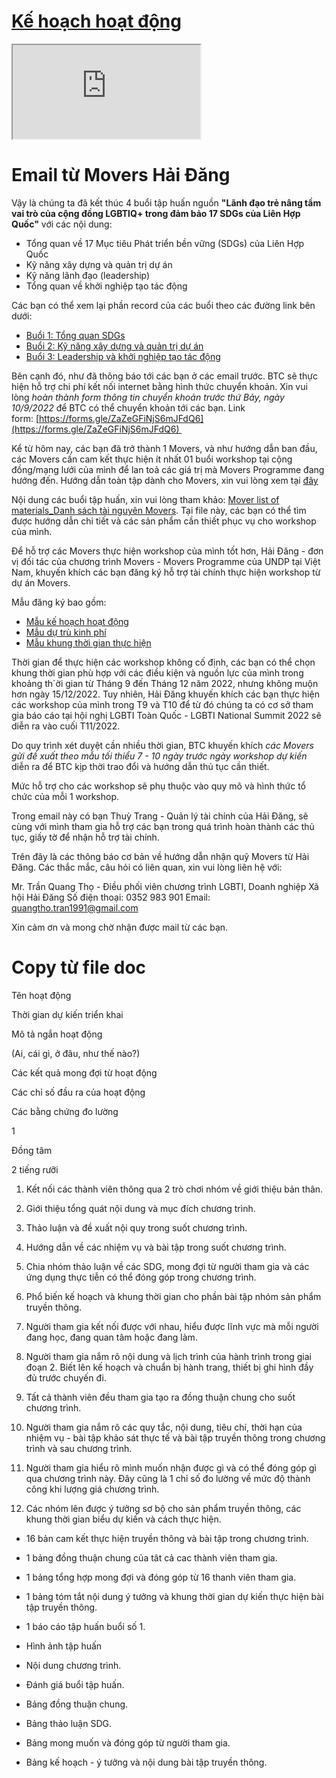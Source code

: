 
# [Kế hoạch hoạt động](https://docs.google.com/document/d/1s5xYbTvGihzJMc_HJdNJm0ANHP09Ng0C/edit?fbclid=IwAR2ew4qSEyWxQdOm2nFR_pthL51el_Fm3LIjws6kD5_sFQPHhSTt7xMxISE)

<iframe src="https://docs.google.com/document/d/e/2PACX-1vTdbAplcuduZMwsVCxBMCb_fV3e96S0vtW6z1DiyTcUu4dflmOtjn5ETFCGlijKkw/pub?embedded=true"></iframe>

# Email từ Movers Hải Đăng
Vậy là chúng ta đã kết thúc 4 buổi tập huấn nguồn **"Lãnh đạo trẻ nâng tầm vai trò của cộng đồng LGBTIQ+ trong đảm bảo 17 SDGs của Liên Hợp Quốc"** với các nội dung:

- Tổng quan về 17 Mục tiêu Phát triển bền vững (SDGs) của Liên Hợp Quốc
- Kỹ năng xây dựng và quản trị dự án
- Kỹ năng lãnh đạo (leadership)
- Tổng quan về khởi nghiệp tạo tác động

Các bạn có thể xem lại phần record của các buổi theo các đường link bên dưới:
- [Buổi 1: Tổng quan SDGs](https://drive.google.com/file/d/1CIqxLidDxqHXKPnfbPNn4NY4uBiskWsC/view?usp=sharing)
- [Buổi 2: Kỹ năng xây dựng và quản trị dự án](https://drive.google.com/file/d/1yWXMZiEuF2PBli1PjOoRx9Ywt1E6S-lx/view?usp=sharing)
- [Buổi 3: Leadership và khởi nghiệp tạo tác động](https://drive.google.com/file/d/1iBhaN3DSArjFeIK9BpYZd9tQ2iZt13K8/view?usp=sharing)

Bên cạnh đó, như đã thông báo tới các bạn ở các email trước. BTC sẽ thực hiện hỗ trợ chi phí kết nối internet bằng hình thức chuyển khoản. Xin vui lòng _hoàn thành form thông tin chuyển khoản trước thứ Bảy, ngày 10/9/2022_ để BTC có thể chuyển khoản tới các bạn. Link form: [https://forms.gle/ZaZeGFiNjS6mJFdQ6](https://forms.gle/ZaZeGFiNjS6mJFdQ6)   

Kể từ hôm nay, các bạn đã trở thành 1 Movers, và như hướng dẫn ban đầu, các Movers cần cam kết thực hiện ít nhất 01 buổi workshop tại cộng đồng/mạng lưới của mình để lan toả các giá trị mà Movers Programme đang hướng đến. Hướng dẫn toàn tập dành cho Movers, xin vui lòng xem tại [đây](https://drive.google.com/drive/folders/1QrFPdwnOAJLbBGXp7Jtx7_OBJEIj3IwC?usp=sharing)

Nội dung các buổi tập huấn, xin vui lòng tham khảo: [Mover list of materials_Danh sách tài nguyên Movers](https://docs.google.com/spreadsheets/d/1-WX4yXaDBxagJXI6sDkOD2TYIbEYJFqaSaftFPksQq4/edit?usp=sharing). Tại file này, các bạn có thể tìm được hướng dẫn chi tiết và các sản phẩm cần thiết phục vụ cho workshop của mình. 

Để hỗ trợ các Movers thực hiện workshop của mình tốt hơn, Hải Đăng - đơn vị đối tác của chương trình Movers - Movers Programme của UNDP tại Việt Nam, khuyến khích các bạn đăng ký hỗ trợ tài chính thực hiện workshop từ dự án Movers.

Mẫu đăng ký bao gồm:

- [Mẫu kế hoạch hoạt động](https://docs.google.com/document/d/1ituwb3UUYJbS2qkvBELkV5K-FxAxhnsy/edit?usp=sharing&ouid=108113432899405372641&rtpof=true&sd=true)
- [Mẫu dự trù kinh phí](https://docs.google.com/spreadsheets/d/1O4Tv38uhZhawz94XE3fmrQybwTbdKKg0/edit?usp=sharing&ouid=108113432899405372641&rtpof=true&sd=true)
- [Mẫu khung thời gian thực hiện](https://docs.google.com/spreadsheets/d/1zkdVROlJAP-nF64WMGvaPdXMn80anDS1/edit?usp=sharing&ouid=108113432899405372641&rtpof=true&sd=true)

Thời gian để thực hiện các workshop không cố định, các bạn có thể chọn khung thời gian phù hợp với các điều kiện và nguồn lực của mình trong khoảng th`ời gian từ Tháng 9 đến Tháng 12 năm 2022, nhưng không muộn hơn ngày 15/12/2022. Tuy nhiên, Hải Đăng khuyến khích các bạn thực hiện các workshop của mình trong T9 và T10 để từ đó chúng ta có cơ sở tham gia báo cáo tại hội nghị LGBTI Toàn Quốc - LGBTI National Summit 2022 sẽ diễn ra vào cuối T11/2022.   

Do quy trình xét duyệt cần nhiều thời gian, BTC khuyến khích _các Movers gửi đề xuất theo mẫu tối thiểu 7 - 10 ngày trước ngày workshop dự kiến_ diễn ra để BTC kịp thời trao đổi và hướng dẫn thủ tục cần thiết.   

Mức hỗ trợ cho các workshop sẽ phụ thuộc vào quy mô và hình thức tổ chức của mỗi 1 workshop.  

Trong email này có bạn Thuỳ Trang - Quản lý tài chính của Hải Đăng, sẽ cùng với mình tham gia hỗ trợ các bạn trong quá trình hoàn thành các thủ tục, giấy tờ để nhận hỗ trợ tài chính.  

Trên đây là các thông báo cơ bản về hướng dẫn nhận quỹ Movers từ Hải Đăng. Các thắc mắc, câu hỏi có liên quan, xin vui lòng liên hệ với:

Mr. Trần Quang Thọ - Điều phối viên chương trình LGBTI, Doanh nghiệp Xã hội Hải Đăng
Số điện thoại: 0352 983 901
Email: [quangtho.tran1991@gmail.com](mailto:quangtho.tran1991@gmail.com)

Xin cảm ơn và mong chờ nhận được mail từ các bạn.

# Copy từ file doc

Tên hoạt động

Thời gian dự kiến triển khai

Mô tả ngắn hoạt động 

(Ai, cái gì, ở đâu, như thế nào?)

Các kết quả mong đợi từ hoạt động

Các chỉ số đầu ra của hoạt động

Các bằng chứng đo lường

1

  

Đồng tâm

2 tiếng rưỡi

1.  Kết nối các thành viên thông qua 2 trò chơi nhóm về giới thiệu bản thân. 
    

  

2.  Giới thiệu tổng quát nội dung và mục đích chương trình.
    

  
  
  

3.  Thảo luận và đề xuất nội quy trong suốt chương trình.
    

  
  

4.  Hướng dẫn về các nhiệm vụ và bài tập trong suốt chương trình.
    

  
  

5.  Chia nhóm thảo luận về các SDG, mong đợi từ người tham gia và các ứng dụng thực tiễn có thể đóng góp trong chương trình.
    

  

6.  Phổ biến kế hoạch và khung thời gian cho phần bài tập nhóm sản phẩm truyền thông.
    

  

1.  Người tham gia kết nối được với nhau, hiểu được lĩnh vực mà mỗi người đang học, đang quan tâm hoặc đang làm.
    

  

2.  Người tham gia nắm rõ nội dung và lịch trình của hành trình trong giai đoạn 2. Biết lên kế hoạch và chuẩn bị hành trang, thiết bị ghi hình đầy đủ trước chuyến đi.
    

  

3.  Tất cả thành viên đều tham gia tạo ra đồng thuận chung cho suốt chương trình.
    

  

4.  Người tham gia nắm rõ các quy tắc, nội dung, tiêu chí, thời hạn của nhiệm vụ - bài tập khảo sát thực tế và bài tập truyền thông trong chương trình và sau chương trình.
    

  

5.  Người tham gia hiểu rõ mình muốn nhận được gì và có thể đóng góp gì qua chương trình này. Đây cũng là 1 chỉ số đo lường về mức độ thành công khi lượng giá chương trình.
    

  

6.  Các nhóm lên được ý tưởng sơ bộ cho sản phẩm truyền thông, các khung thời gian biểu dự kiến và cách thực hiện.
    

-   16 bản cam kết thực hiện truyền thông và bài tập trong chương trình.
    
-   1 bảng đồng thuận chung của tât cả cac thành viên tham gia.
    
-   1 bảng tổng hợp mong đợi và đóng góp từ 16 thanh viên tham gia.
    
-   1 bảng tóm tắt nội dung ý tưởng và khung thời gian dự kiến thực hiện bài tập truyền thông.
    
-   1 báo cáo tập huấn buổi số 1.
    

-   Hình ảnh tập huấn
    
-   Nội dung chương trình.
    
-   Đánh giá buổi tập huấn.
    
-   Bảng đồng thuận chung.
    
-   Bảng thảo luận SDG.
    
-   Bảng mong muốn và đóng góp từ người tham gia.
    
-   Bảng kế hoạch - ý tưởng và nội dung bài tập truyền thông.